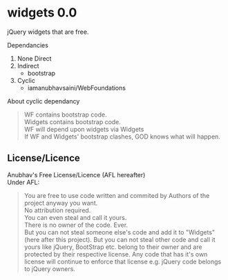 widgets 0.0
===========

jQuery widgets that are free. 

Dependancies  
<ol>
<li>None Direct</li>
<li>Indirect<ul><li>bootstrap</li></ul></li>
<li>Cyclic<ul><li>iamanubhavsaini/WebFoundations</li></ul></li></ol>

About cyclic dependancy  
>WF contains bootstrap code.   
>Widgets contains bootstrap code.    
>WF will depend upon widgets via Widgets    
>If WF and Widgets' bootstrap clashes, GOD knows what will happen.    


License/Licence
---------------
Anubhav's Free License/Licence (AFL hereafter)  
Under AFL:  
>You are free to use code written and commited by Authors of the project anyway you want.  
>No attribution required.  
>You can even steal and call it yours.  
>There is no owner of the code. Ever.  
>But you can not steal someone else's code and add it to "Widgets" (here after this project).
>But you can not steal other code and call it yours like jQuery, BootStrap etc. belong to their owner and are protected by their respective license.
>Any code that has it's own license will continue to enforce that license e.g. jQuery code belongs to jQuery owners.

